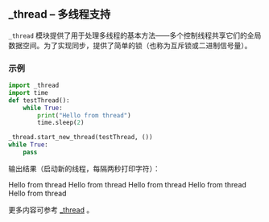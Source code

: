 ## _thread – 多线程支持

`_thread` 模块提供了用于处理多线程的基本方法——多个控制线程共享它们的全局数据空间。为了实现同步，提供了简单的锁（也称为互斥锁或二进制信号量）。

### 示例

```python
import _thread
import time
def testThread():
    while True:
        print("Hello from thread")
        time.sleep(2)

_thread.start_new_thread(testThread, ())
while True:
    pass
```

输出结果（启动新的线程，每隔两秒打印字符）：

Hello from thread
Hello from thread
Hello from thread
Hello from thread
Hello from thread

更多内容可参考 [_thread](http://docs.micropython.org/en/latest/pyboard/library/_thread.html)  。
